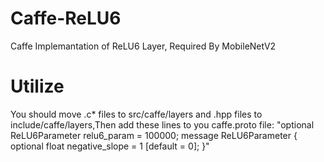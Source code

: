 # Caffe-ReLU6
Caffe Implemantation of ReLU6 Layer, Required By MobileNetV2
# Utilize
You should move .c* files to src/caffe/layers and .hpp files to include/caffe/layers,Then add these lines to you caffe.proto file:
"optional ReLU6Parameter relu6_param = 100000;
message ReLU6Parameter {
  optional float negative_slope = 1 [default = 0];
}"

